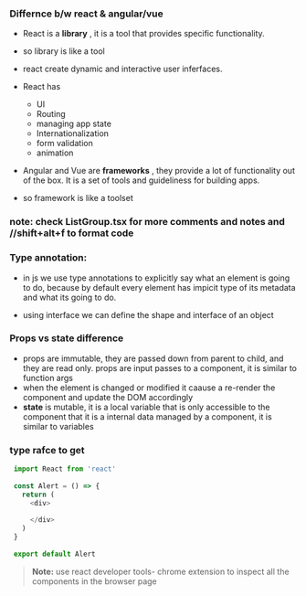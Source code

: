 ### Differnce b/w react & angular/vue 
- React is a **library** , it is a tool that provides specific functionality.
 - so library is like a tool 
 - react create dynamic and interactive user inferfaces.
 - React has
   * UI
   * Routing
   * managing app state
   * Internationalization
   * form validation
   * animation
   
- Angular and Vue are **frameworks** , they provide a lot of functionality out of the box. It is a set of tools and guideliness for building apps.
 - so framework is like a toolset

### note: check ListGroup.tsx for more comments and notes and //shift+alt+f  to format code

### Type annotation:
- in js we use type annotations to explicitly say what an element is going to do, because by default every element has impicit type of its metadata and what its going to do.

- using interface we can define the shape and interface of an object

### Props vs state difference
- props are immutable, they are passed down from parent to child, and they are read only. props are input passes to a component, it is similar to function args
- when the element is changed or modified it caause a re-render the component and update the DOM accordingly
- **state** is mutable, it is a local variable that is only accessible to the component that it is a internal data managed by a component, it is similar to variables

### type rafce to get 

```javascript
 import React from 'react'
 
 const Alert = () => {
   return (
     <div>
       
     </div>
   )
 }
 
 export default Alert
```

> **Note:** use react developer tools- chrome extension to inspect all the components in the browser page
